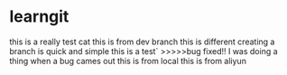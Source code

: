 # learngit
this is a really test cat
this is from dev branch
this is different
creating a branch is quick and simple
this is a test` >>>>>bug fixed!!
I was doing a thing when a bug cames out 
this is from local
this is from aliyun
